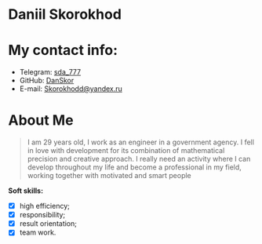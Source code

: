 # Daniil Skorokhod
# My contact info:
* Telegram: [sda_777](https://t.me/sda_777)
* GitHub: [DanSkor](https://github.com/DanSkor)
* E-mail: [Skorokhodd@yandex.ru](mailto:skorokhodd@yandex.ru)

# About Me
>I am 29 years old, I work as an engineer in a government agency. I fell in love with development for its combination of mathematical precision and creative approach. I really need an activity where I can develop throughout my life and become a professional in my field, working together with motivated and smart people

**Soft skills:**
- [X] high efficiency; 
- [X] responsibility; 
- [X] result orientation;
- [X] team work.